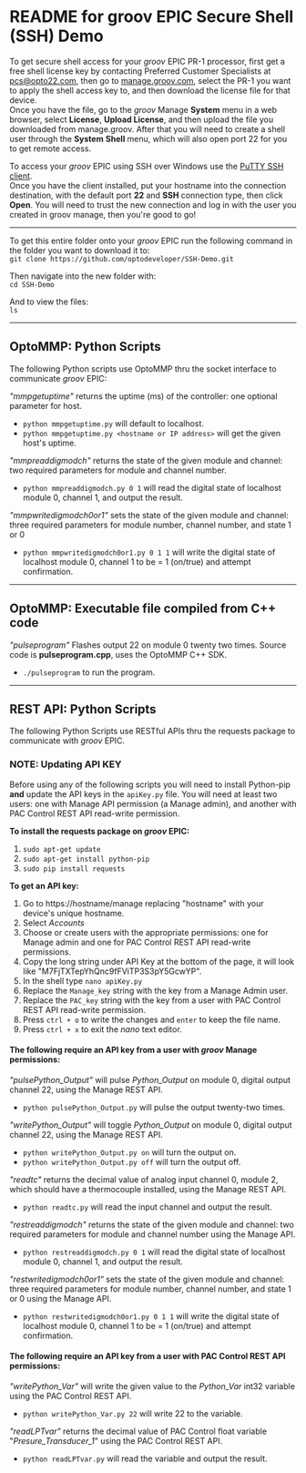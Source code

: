 # README for groov EPIC Secure Shell (SSH) Demo

To get secure shell access for your _groov_ EPIC PR-1 processor, first get a free shell license key by contacting Preferred Customer Specialists at pcs@opto22.com, then go to [manage.groov.com](manage.groov.com), select the PR-1 you want to apply the shell access key to, and then download the license file for that device.<br>
Once you have the file, go to the _groov_ Manage **System** menu in a web browser, select **License**, **Upload License**, and then upload the file you downloaded from manage.groov. After that you will need to create a shell user through the **System** **Shell** menu, which will also open port 22 for you to get remote access.

To access your _groov_ EPIC using SSH over Windows use the [PuTTY SSH client](https://www.putty.org/).<br>
Once you have the client installed, put your hostname into the connection destination, with the default port **22** and **SSH** connection type, then click **Open**. You will need to trust the new connection and log in with the user you created in groov manage, then you're good to go!

--------

To get this entire folder onto your _groov_ EPIC run the following command in the folder you want to download it to:<br>
`git clone https://github.com/optodeveloper/SSH-Demo.git`

Then navigate into the new folder with:<br>
`cd SSH-Demo`

And to view the files:<br>
`ls`

--------

## OptoMMP: Python Scripts

The following Python scripts use OptoMMP thru the socket interface to communicate *groov* EPIC:

*"mmpgetuptime"* returns the uptime (ms) of the controller: one optional parameter for host.
* `python mmpgetuptime.py`    will default to localhost.
* `python mmpgetuptime.py <hostname or IP address>`    will get the given host's uptime.

*"mmpreaddigmodch"* returns the state of the given module and channel: two required parameters for module and channel number.
* `python mmpreaddigmodch.py 0 1`    will read the digital state of localhost module 0, channel 1, and output the result.

*"mmpwritedigmodch0or1"* sets the state of the given module and channel: three required parameters for module number, channel number, and state 1 or 0
* `python mmpwritedigmodch0or1.py 0 1 1`    will write the digital state of localhost module 0, channel 1 to be = 1 (on/true) and attempt confirmation.


--------

## OptoMMP: Executable file compiled from C++ code

*"pulseprogram"* Flashes output 22 on module 0 twenty two times. Source code is **pulseprogram.cpp**, uses the OptoMMP C++ SDK.
* `./pulseprogram` to run the program.


--------

## REST API: Python Scripts

The following Python Scripts use RESTful APIs thru the requests package to communicate with *groov* EPIC.

### NOTE: Updating API KEY
Before using any of the following scripts you will need to install Python-pip **and** update the API keys in the `apiKey.py` file. You will need at least two users: one with Manage API permission (a Manage admin), and another with PAC Control REST API read-write permission.

**To install the requests package on *groov* EPIC:**
1. `sudo apt-get update`
2. `sudo apt-get install python-pip`
3. `sudo pip install requests`

**To get an API key:**
1. Go to https://hostname/manage replacing "hostname" with your device's unique hostname.
2. Select *Accounts*
3. Choose or create users with the appropriate permissions: one for Manage admin and one for PAC Control REST API read-write permissions.
4. Copy the long string under API Key at the bottom of the page, it will look like "M7FjTXTepYhQnc9fFViTP3S3pY5GcwYP".
5. In the shell type `nano apiKey.py`
6. Replace the `Manage_key` string with the key from a Manage Admin user.
7. Replace the `PAC_key` string with the key from a user with PAC Control REST API read-write permission.
7. Press `ctrl + o` to write the changes and `enter` to keep the file name.
8. Press `ctrl + x` to exit the _nano_ text editor.

#### The following require an API key from a user with _groov_ Manage permissions:

*"pulsePython_Output"* will pulse _Python_Output_ on module 0, digital output channel 22, using the Manage REST API.
* `python pulsePython_Output.py`    will pulse the output twenty-two times.

*"writePython_Output"* will toggle _Python_Output_ on module 0, digital output channel 22, using the Manage REST API.
* `python writePython_Output.py on`    will turn the output on.
* `python writePython_Output.py off`    will turn the output off.

*"readtc"* returns the decimal value of analog input channel 0, module 2, which should have a thermocouple installed, using the Manage REST API.
* `python readtc.py`    will read the input channel and output the result.

*"restreaddigmodch"* returns the state of the given module and channel: two required parameters for module and channel number using the Manage API.
* `python restreaddigmodch.py 0 1`    will read the digital state of localhost module 0, channel 1, and output the result.

*"restwritedigmodch0or1"* sets the state of the given module and channel: three required parameters for module number, channel number, and state 1 or 0 using the Manage API.
* `python restwritedigmodch0or1.py 0 1 1`    will write the digital state of localhost module 0, channel 1 to be = 1 (on/true) and attempt confirmation.

#### The following require an API key from a user with PAC Control REST API permissions:

*"writePython_Var"* will write the given value to the _Python_Var_ int32 variable using the PAC Control REST API.
* `python writePython_Var.py 22`    will write 22 to the variable.

*"readLPTvar"* returns the decimal value of PAC Control float variable "_Presure_Transducer_1_" using the PAC Control REST API.
* `python readLPTvar.py`    will read the variable and output the result.
